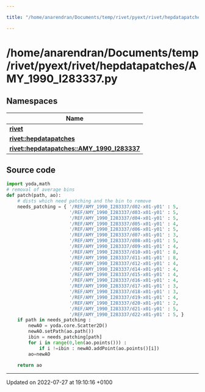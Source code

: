 ```yaml
---

title: "/home/anarendran/Documents/temp/rivet/pyext/rivet/hepdatapatches/AMY_1990_I283337.py"

---
```


# /home/anarendran/Documents/temp/rivet/pyext/rivet/hepdatapatches/AMY_1990_I283337.py



## Namespaces

| Name           |
| -------------- |
| **[rivet](http://example.org/namespaces/namespacerivet/)**  |
| **[rivet::hepdatapatches](http://example.org/namespaces/namespacerivet_1_1hepdatapatches/)**  |
| **[rivet::hepdatapatches::AMY_1990_I283337](http://example.org/namespaces/namespacerivet_1_1hepdatapatches_1_1amy__1990__i283337/)**  |




## Source code

```python
import yoda,math
# removal of average bins
def patch(path, ao):
    # dists which need patching and the bin to remove
    needs_patching = { '/REF/AMY_1990_I283337/d02-x01-y01' : 5,
                       '/REF/AMY_1990_I283337/d03-x01-y01' : 5,
                       '/REF/AMY_1990_I283337/d04-x01-y01' : 5,
                       '/REF/AMY_1990_I283337/d05-x01-y01' : 4,
                       '/REF/AMY_1990_I283337/d06-x01-y01' : 5,
                       '/REF/AMY_1990_I283337/d07-x01-y01' : 3,
                       '/REF/AMY_1990_I283337/d08-x01-y01' : 5,
                       '/REF/AMY_1990_I283337/d09-x01-y01' : 4,
                       '/REF/AMY_1990_I283337/d10-x01-y01' : 8,
                       '/REF/AMY_1990_I283337/d11-x01-y01' : 8,
                       '/REF/AMY_1990_I283337/d12-x01-y01' : 4,
                       '/REF/AMY_1990_I283337/d14-x01-y01' : 4,
                       '/REF/AMY_1990_I283337/d15-x01-y01' : 4,
                       '/REF/AMY_1990_I283337/d16-x01-y01' : 4,
                       '/REF/AMY_1990_I283337/d17-x01-y01' : 3,
                       '/REF/AMY_1990_I283337/d18-x01-y01' : 3,
                       '/REF/AMY_1990_I283337/d19-x01-y01' : 4,
                       '/REF/AMY_1990_I283337/d20-x01-y01' : 2,
                       '/REF/AMY_1990_I283337/d21-x01-y01' : 5,
                       '/REF/AMY_1990_I283337/d22-x01-y01' : 5, }
    if path in needs_patching :
        newAO = yoda.core.Scatter2D()
        newAO.setPath(ao.path())
        ibin = needs_patching[path]
        for i in range(0,len(ao.points())) :
            if i !=ibin : newAO.addPoint(ao.points()[i])
        ao=newAO

    return ao
```


-------------------------------

Updated on 2022-07-27 at 19:10:16 +0100
